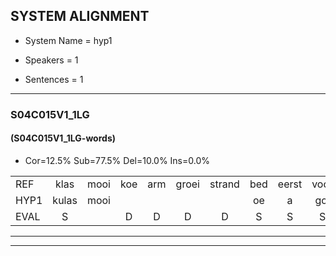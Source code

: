 
## SYSTEM ALIGNMENT

- System Name = hyp1

- Speakers = 1

- Sentences = 1

---

### S04C015V1_1LG

#### (S04C015V1_1LG-words)

- Cor=12.5%	Sub=77.5%	Del=10.0%	Ins=0.0%

|  |  |  |  |  |  |  |  |  |  |  |  |  |  |  |  |  |  |  |  |  |  |  |  |  |  |  |  |  |  |  |  |  |  |  |  |  |  |  |  |  |
|:--- |:---:|:---:|:---:|:---:|:---:|:---:|:---:|:---:|:---:|:---:|:---:|:---:|:---:|:---:|:---:|:---:|:---:|:---:|:---:|:---:|:---:|:---:|:---:|:---:|:---:|:---:|:---:|:---:|:---:|:---:|:---:|:---:|:---:|:---:|:---:|:---:|:---:|:---:|:---:|:---:|
| REF | klas | mooi | koe | arm | groei | strand | bed | eerst | voor | draai | sjaal | herfst | duur | straat | leeuw | clown | hoek | krant | hout | vriend | gauw | chips | groen | feest | reis | jas | huis | paard | vijf | muts | nieuw | kind | bang | oog | zacht | schoen | plas | neus | knoop | plank |
| HYP1 | kulas | mooi |  |  |  |  | oe | a | goi | trand | ervoor | dra | sa | herft | kinr | gat | eel | horand | ad | vreemd | gal | ship | groen | feest | feis | jes | hus | pert | a | nut | n | kiniet | pe | hoog | et | schoen | plas | neers | nop | lan |
| EVAL | S |  | D | D | D | D | S | S | S | S | S | S | S | S | S | S | S | S | S | S | S | S |  |  | S | S | S | S | S | S | S | S | S | S | S |  |  | S | S | S |
---

---

